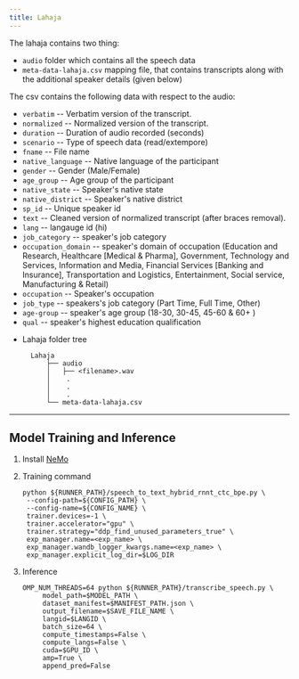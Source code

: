 ```yaml
---
title: Lahaja
---
```


The lahaja contains two thing:

- `audio` folder which contains all the speech data
- `meta-data-lahaja.csv` mapping file, that contains transcripts along with the additional speaker details (given below)

The csv contains the following data with respect to the audio:

- `verbatim` -- Verbatim version of the transcript.
- `normalized` -- Normalized version of the transcript.
- `duration` -- Duration of audio recorded (seconds)
- `scenario` -- Type of speech data (read/extempore)
- `fname` -- File name
- `native_language` -- Native language of the participant
- `gender` -- Gender (Male/Female)
- `age_group` -- Age group of the participant
- `native_state` -- Speaker's native state
- `native_district` -- Speaker's native district
- `sp_id` -- Unique speaker id
- `text` -- Cleaned version of normalized transcript (after braces removal).
- `lang` -- langauge id (hi)
- `job_category` -- speaker's job category
- `occupation_domain` -- speaker's domain of occupation (Education and Research, Healthcare [Medical & Pharma], Government, Technology and Services, Information and Media, Financial Services [Banking and Insurance], Transportation and Logistics, Entertainment, Social service, Manufacturing & Retail)
- `occupation` -- Speaker's occupation
- `job_type` -- speakers's job category (Part Time, Full Time, Other)
- `age-group` -- speaker's age group (18-30, 30-45, 45-60 & 60+ )
- `qual` -- speaker's highest education qualification

* Lahaja folder tree

  ```
    Lahaja
        ├── audio
        │   ├── <filename>.wav
        │    .
        │    .
        │    .
        └── meta-data-lahaja.csv
  ```

---

## Model Training and Inference

1. Install [NeMo](https://github.com/AI4Bharat/NeMo)

2. Training command

   ```
   python ${RUNNER_PATH}/speech_to_text_hybrid_rnnt_ctc_bpe.py \
    --config-path=${CONFIG_PATH} \
    --config-name=${CONFIG_NAME} \
    trainer.devices=-1 \
    trainer.accelerator="gpu" \
    trainer.strategy="ddp_find_unused_parameters_true" \
    exp_manager.name=<exp_name> \
    exp_manager.wandb_logger_kwargs.name=<exp_name> \
    exp_manager.explicit_log_dir=$LOG_DIR
   ```

3. Inference
   ```
   OMP_NUM_THREADS=64 python ${RUNNER_PATH}/transcribe_speech.py \
        model_path=$MODEL_PATH \
        dataset_manifest=$MANIFEST_PATH.json \
        output_filename=$SAVE_FILE_NAME \
        langid=$LANGID \
        batch_size=64 \
        compute_timestamps=False \
        compute_langs=False \
        cuda=$GPU_ID \
        amp=True \
        append_pred=False
   ```
   <!--

# Citation

If you benefit from this dataset, kindly cite as follows:

```
@misc{
    to be updated
} -->
```
